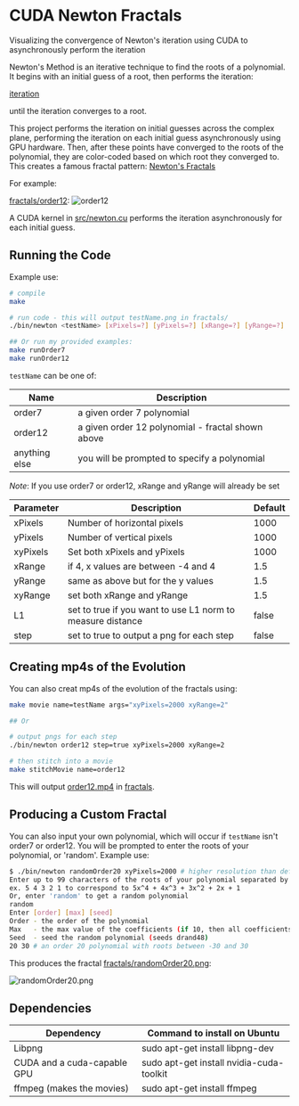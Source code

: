 # CUDA Newton Fractals

Visualizing the convergence of Newton's iteration using CUDA to asynchronously perform the iteration

Newton's Method is an iterative technique to find the roots of a polynomial. It begins with an initial guess of a root, then performs the iteration:

[iteration](fractals/iteration.png)

until the iteration converges to a root.

This project performs the iteration on initial guesses across the complex plane, performing the iteration on each initial guess asynchronously using GPU hardware.
Then, after these points have converged to the roots of the polynomial, they are color-coded based on which root they converged to.
This creates a famous fractal pattern: [Newton's Fractals](https://en.wikipedia.org/wiki/Newton_fractal)

For example:

[fractals/order12](fractals/order12.png):
![order12](fractals/order12.png)

A CUDA kernel in [src/newton.cu](src/newton.cu) performs the iteration asynchronously for each initial guess.

## Running the Code

Example use:

```bash
# compile
make

# run code - this will output testName.png in fractals/
./bin/newton <testName> [xPixels=?] [yPixels=?] [xRange=?] [yRange=?] [L1={true,false}] [step={true,false}]

## Or run my provided examples:
make runOrder7
make runOrder12
```

`testName` can be one of:

| Name          | Description                                       |
|--             |--                                                 |
| order7        | a given order 7 polynomial                        |
| order12       | a given order 12 polynomial - fractal shown above |
| anything else | you will be prompted to specify a polynomial      |

*Note*: If you use order7 or order12, xRange and yRange will already be set

| Parameter | Description                                                | Default |
|--         | --                                                         |--       |
| xPixels   | Number of horizontal pixels                                | 1000    |
| yPixels   | Number of vertical pixels                                  | 1000    |
| xyPixels  | Set both xPixels and yPixels                               | 1000    |
| xRange    | if 4, x values are between -4 and 4                        | 1.5     |
| yRange    | same as above but for the y values                         | 1.5     |
| xyRange   | set both xRange and yRange                                 | 1.5     |
| L1        | set to true if you want to use L1 norm to measure distance | false   |
| step      | set to true to output a png for each step                  | false   |

## Creating mp4s of the Evolution

You can also creat mp4s of the evolution of the fractals using:

```bash
make movie name=testName args="xyPixels=2000 xyRange=2"

## Or

# output pngs for each step
./bin/newton order12 step=true xyPixels=2000 xyRange=2

# then stitch into a movie
make stitchMovie name=order12
```

This will output [order12.mp4](fractals/order12.mp4) in [fractals](fractals).

## Producing a Custom Fractal

You can also input your own polynomial, which will occur if `testName` isn't order7 or order12. You will be prompted to enter the roots of your polynomial, or 'random'. Example use:

```bash
$ ./bin/newton randomOrder20 xyPixels=2000 # higher resolution than defaults
Enter up to 99 characters of the roots of your polynomial separated by spaces:
ex. 5 4 3 2 1 to correspond to 5x^4 + 4x^3 + 3x^2 + 2x + 1
Or, enter 'random' to get a random polynomial
random
Enter [order] [max] [seed]
Order - the order of the polynomial
Max   - the max value of the coefficients (if 10, then all coefficients will be from -10 to 10
Seed  - seed the random polynomial (seeds drand48)
20 30 # an order 20 polynomial with roots between -30 and 30
```

This produces the fractal [fractals/randomOrder20.png](fractals/randomOrder20.png):

![randomOrder20.png](fractals/randomOrder20.png)

## Dependencies

| Dependency                  | Command to install on Ubuntu             |
|--                           |--                                        |
| Libpng                      | sudo apt-get install libpng-dev          |
| CUDA and a cuda-capable GPU | sudo apt-get install nvidia-cuda-toolkit |
| ffmpeg (makes the movies)   | sudo apt-get install ffmpeg              |
